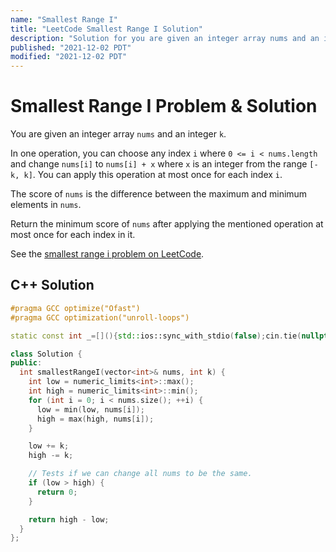 ```yaml
---
name: "Smallest Range I"
title: "LeetCode Smallest Range I Solution"
description: "Solution for you are given an integer array nums and an integer k. In one operation, you can choose any index i where 0 <= i < nums.length and change nums[i] to nums[i] + x where x is an integer from the range [-k, k]. You can apply this operation at most once for each index i. The score of nums is the difference between the maximum and minimum elements in nums. Return the minimum score of nums after applying the mentioned operation at most once for each index in it."
published: "2021-12-02 PDT"
modified: "2021-12-02 PDT"
---
```


# Smallest Range I Problem & Solution

You are given an integer array `nums` and an integer `k`.

In one operation, you can choose any index `i` where `0 <= i < nums.length` and change `nums[i]` to `nums[i] + x` where `x` is an integer from the range `[-k, k]`. You can apply this operation at most once for each index `i`.

The score of `nums` is the difference between the maximum and minimum elements in `nums`.

Return the minimum score of `nums` after applying the mentioned operation at most once for each index in it.

See the [smallest range i problem on LeetCode](https://leetcode.com/problems/smallest-range-i).

## C++ Solution

```cpp
#pragma GCC optimize("Ofast")
#pragma GCC optimization("unroll-loops")

static const int _=[](){std::ios::sync_with_stdio(false);cin.tie(nullptr);cout.tie(nullptr);return 0;}();

class Solution {
public:
  int smallestRangeI(vector<int>& nums, int k) {
    int low = numeric_limits<int>::max();
    int high = numeric_limits<int>::min();
    for (int i = 0; i < nums.size(); ++i) {
      low = min(low, nums[i]);
      high = max(high, nums[i]);
    }

    low += k;
    high -= k;

    // Tests if we can change all nums to be the same.
    if (low > high) {
      return 0;
    }

    return high - low;
  }
};
```
